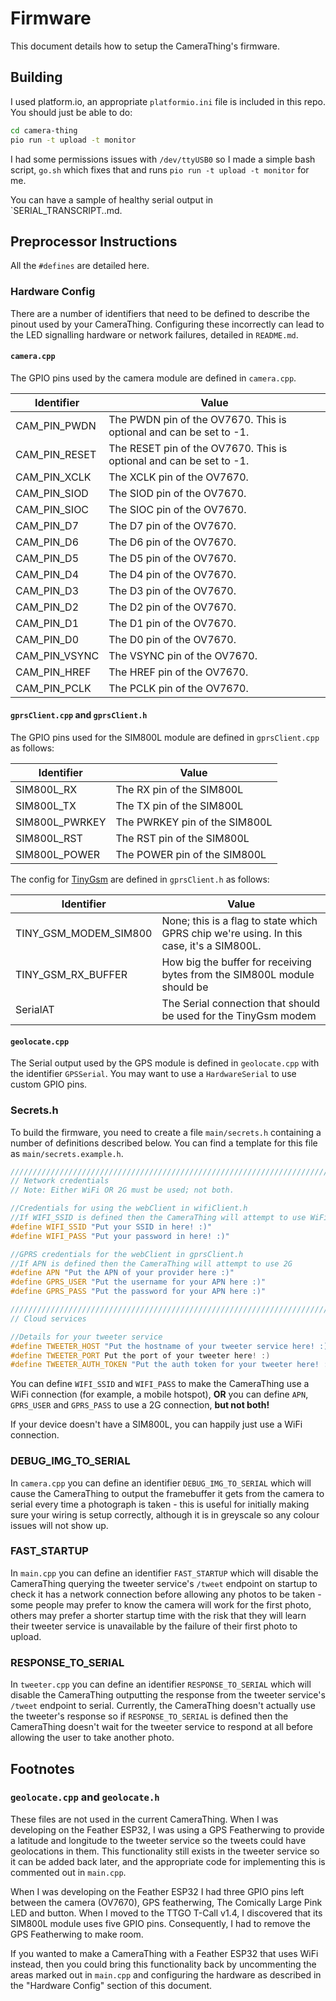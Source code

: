 # Firmware

This document details how to setup the CameraThing's firmware.



## Building

I used platform.io, an appropriate `platformio.ini` file is included in this repo. You should just be able to do:

```bash
cd camera-thing
pio run -t upload -t monitor
```

I had some permissions issues with `/dev/ttyUSB0` so I made a simple bash script, `go.sh` which fixes that and runs `pio run -t upload -t monitor` for me.

You can have a sample of healthy serial output in `SERIAL_TRANSCRIPT..md.



## Preprocessor Instructions

All the `#defines` are detailed here.



### Hardware Config

There are a number of identifiers that need to be defined to describe the pinout used by your CameraThing. Configuring these incorrectly can lead to the LED signalling hardware or network failures, detailed in `README.md`.



#### `camera.cpp`

The GPIO pins used by the camera module are defined in `camera.cpp`.

| Identifier    | Value                                                        |
| ------------- | ------------------------------------------------------------ |
| CAM_PIN_PWDN  | The PWDN pin of the OV7670. This is optional and can be set to -1. |
| CAM_PIN_RESET | The RESET pin of the OV7670. This is optional and can be set to -1. |
| CAM_PIN_XCLK  | The XCLK pin of the OV7670.                                  |
| CAM_PIN_SIOD  | The SIOD pin of the OV7670.                                  |
| CAM_PIN_SIOC  | The SIOC pin of the OV7670.                                  |
| CAM_PIN_D7    | The D7 pin of the OV7670.                                    |
| CAM_PIN_D6    | The D6 pin of the OV7670.                                    |
| CAM_PIN_D5    | The D5 pin of the OV7670.                                    |
| CAM_PIN_D4    | The D4 pin of the OV7670.                                    |
| CAM_PIN_D3    | The D3 pin of the OV7670.                                    |
| CAM_PIN_D2    | The D2 pin of the OV7670.                                    |
| CAM_PIN_D1    | The D1 pin of the OV7670.                                    |
| CAM_PIN_D0    | The D0 pin of the OV7670.                                    |
| CAM_PIN_VSYNC | The VSYNC pin of the OV7670.                                 |
| CAM_PIN_HREF  | The HREF pin of the OV7670.                                  |
| CAM_PIN_PCLK  | The PCLK pin of the OV7670.                                  |



#### `gprsClient.cpp` and `gprsClient.h`

The GPIO pins used for the SIM800L module are defined in `gprsClient.cpp` as follows:

| Identifier     | Value                         |
| -------------- | ----------------------------- |
| SIM800L_RX     | The RX pin of the SIM800L     |
| SIM800L_TX     | The TX pin of the SIM800L     |
| SIM800L_PWRKEY | The PWRKEY pin of the SIM800L |
| SIM800L_RST    | The RST pin of the SIM800L    |
| SIM800L_POWER  | The POWER pin of the SIM800L  |

The config for [TinyGsm](https://github.com/vshymanskyy/TinyGSM) are defined in `gprsClient.h` as follows:

| Identifier            | Value                                                        |
| --------------------- | ------------------------------------------------------------ |
| TINY_GSM_MODEM_SIM800 | None; this is a flag to state which GPRS chip we're using. In this case, it's a SIM800L. |
| TINY_GSM_RX_BUFFER    | How big the buffer for receiving bytes from the SIM800L module should be |
| SerialAT              | The Serial connection that should be used for the TinyGsm modem |



#### `geolocate.cpp`

The Serial output used by the GPS module is defined in `geolocate.cpp` with the identifier `GPSSerial`. You may want to use a `HardwareSerial` to use custom GPIO pins.



### Secrets.h

To build the firmware, you need to create a file `main/secrets.h` containing a number of definitions described below. You can find a template for this file as `main/secrets.example.h`.

```c++
///////////////////////////////////////////////////////////////////////////
// Network credentials
// Note: Either WiFi OR 2G must be used; not both.

//Credentials for using the webClient in wifiClient.h
//If WIFI_SSID is defined then the CameraThing will attempt to use WiFi.
#define WIFI_SSID "Put your SSID in here! :)"
#define WIFI_PASS "Put your password in here! :)"

//GPRS credentials for the webClient in gprsClient.h
//If APN is defined then the CameraThing will attempt to use 2G
#define APN "Put the APN of your provider here :)"
#define GPRS_USER "Put the username for your APN here :)"
#define GPRS_PASS "Put the password for your APN here :)"

///////////////////////////////////////////////////////////////////////////
// Cloud services

//Details for your tweeter service
#define TWEETER_HOST "Put the hostname of your tweeter service here! :)"
#define TWEETER_PORT Put the port of your tweeter here! :)
#define TWEETER_AUTH_TOKEN "Put the auth token for your tweeter here! :)"
```

You can define `WIFI_SSID` and `WIFI_PASS` to make the CameraThing use a WiFi connection (for example, a mobile hotspot), **OR** you can define `APN`, `GPRS_USER` and `GPRS_PASS` to use a 2G connection, **but not both!**

If your device doesn't have a SIM800L, you can happily just use a WiFi connection.



### DEBUG_IMG_TO_SERIAL

In `camera.cpp` you can define an identifier `DEBUG_IMG_TO_SERIAL` which will cause the CameraThing to output the framebuffer it gets from the camera to serial every time a photograph is taken - this is useful for initially making sure your wiring is setup correctly, although it is in greyscale so any colour issues will not show up.



### FAST_STARTUP

In `main.cpp` you can define an identifier `FAST_STARTUP` which will disable the CameraThing querying the tweeter service's `/tweet` endpoint on startup to check it has a network connection before allowing any photos to be taken - some people may prefer to know the camera will work for the first photo, others may prefer a shorter startup time with the risk that they will learn their tweeter service is unavailable by the failure of their first photo to upload.



### RESPONSE_TO_SERIAL

In `tweeter.cpp` you can define an identifier `RESPONSE_TO_SERIAL` which will disable the CameraThing outputting the response from the tweeter service's `/tweet` endpoint to serial. Currently, the CameraThing doesn't actually use the tweeter's response so if `RESPONSE_TO_SERIAL` is defined then the CameraThing doesn't wait for the tweeter service to respond at all before allowing the user to take another photo.



## Footnotes



### `geolocate.cpp` and `geolocate.h`

These files are not used in the current CameraThing. When I was developing on the Feather ESP32, I was using a GPS Featherwing to provide a latitude and longitude to the tweeter service so the tweets could have geolocations in them. This functionality still exists in the tweeter service so it can be added back later, and the appropriate code for implementing this is commented out in `main.cpp`. 

When I was developing on the Feather ESP32 I had three GPIO pins left between the camera (OV7670), GPS featherwing, The Comically Large Pink LED and button. When I moved to the TTGO T-Call v1.4, I discovered that its SIM800L module uses five GPIO pins. Consequently, I had to remove the GPS Featherwing to make room.

If you wanted to make a CameraThing with a Feather ESP32 that uses WiFi instead, then you could bring this functionality back by uncommenting the areas marked out in `main.cpp` and configuring the hardware as described in the "Hardware Config" section of this document.